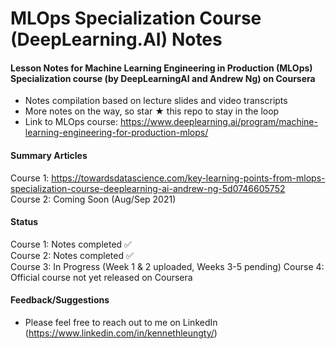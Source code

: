 # MLOps Specialization Course (DeepLearning.AI) Notes

#### Lesson Notes for Machine Learning Engineering in Production (MLOps) Specialization course (by DeepLearningAI and Andrew Ng) on Coursera

- Notes compilation based on lecture slides and video transcripts
- More notes on the way, so star ★ this repo to stay in the loop
- Link to MLOps course: https://www.deeplearning.ai/program/machine-learning-engineering-for-production-mlops/

#### Summary Articles
Course 1: https://towardsdatascience.com/key-learning-points-from-mlops-specialization-course-deeplearning-ai-andrew-ng-5d0746605752    
Course 2: Coming Soon (Aug/Sep 2021)

#### Status
Course 1: Notes completed ✅   
Course 2: Notes completed ✅  
Course 3: In Progress (Week 1 & 2 uploaded, Weeks 3-5 pending) 
Course 4: Official course not yet released on Coursera

#### Feedback/Suggestions
- Please feel free to reach out to me on LinkedIn (https://www.linkedin.com/in/kennethleungty/)  
